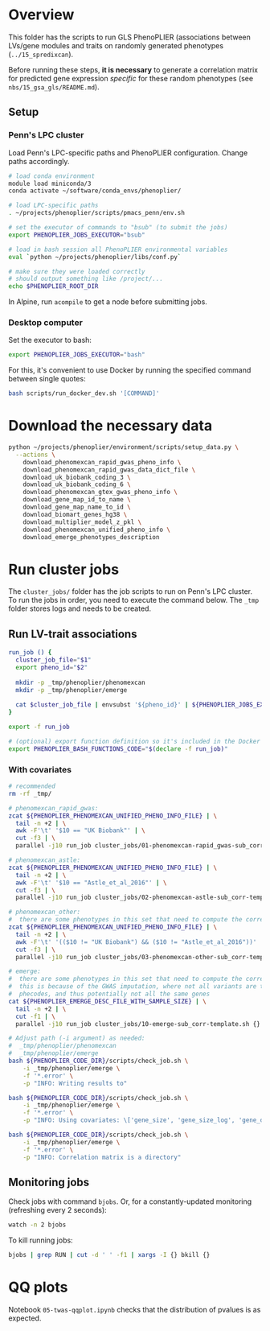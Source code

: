 # Overview

This folder has the scripts to run GLS PhenoPLIER (associations between LVs/gene modules and traits on randomly generated phenotypes (`../15_spredixcan`).

Before running these steps, **it is necessary** to generate a correlation matrix for predicted gene expression _specific_ for these random phenotypes (see `nbs/15_gsa_gls/README.md`).


## Setup

### Penn's LPC cluster

Load Penn's LPC-specific paths and PhenoPLIER configuration.
Change paths accordingly.

```bash
# load conda environment
module load miniconda/3
conda activate ~/software/conda_envs/phenoplier/

# load LPC-specific paths
. ~/projects/phenoplier/scripts/pmacs_penn/env.sh

# set the executor of commands to "bsub" (to submit the jobs)
export PHENOPLIER_JOBS_EXECUTOR="bsub"

# load in bash session all PhenoPLIER environmental variables
eval `python ~/projects/phenoplier/libs/conf.py`

# make sure they were loaded correctly
# should output something like /project/...
echo $PHENOPLIER_ROOT_DIR
```

In Alpine, run `acompile` to get a node before submitting jobs.

### Desktop computer

Set the executor to bash:
```bash
export PHENOPLIER_JOBS_EXECUTOR="bash"
```

For this, it's convenient to use Docker by running the specified command between single quotes:

```bash
bash scripts/run_docker_dev.sh '[COMMAND]'
```


# Download the necessary data

```bash
python ~/projects/phenoplier/environment/scripts/setup_data.py \
  --actions \
    download_phenomexcan_rapid_gwas_pheno_info \
    download_phenomexcan_rapid_gwas_data_dict_file \
    download_uk_biobank_coding_3 \
    download_uk_biobank_coding_6 \
    download_phenomexcan_gtex_gwas_pheno_info \
    download_gene_map_id_to_name \
    download_gene_map_name_to_id \
    download_biomart_genes_hg38 \
    download_multiplier_model_z_pkl \
    download_phenomexcan_unified_pheno_info \
    download_emerge_phenotypes_description
```


# Run cluster jobs

The `cluster_jobs/` folder has the job scripts to run on Penn's LPC cluster.
To run the jobs in order, you need to execute the command below.
The `_tmp` folder stores logs and needs to be created.


## Run LV-trait associations


```bash
run_job () {
  cluster_job_file="$1"
  export pheno_id="$2"
  
  mkdir -p _tmp/phenoplier/phenomexcan
  mkdir -p _tmp/phenoplier/emerge
  
  cat $cluster_job_file | envsubst '${pheno_id}' | ${PHENOPLIER_JOBS_EXECUTOR}
}

export -f run_job

# (optional) export function definition so it's included in the Docker container
export PHENOPLIER_BASH_FUNCTIONS_CODE="$(declare -f run_job)"
```


### With covariates

```bash
# recommended
rm -rf _tmp/

# phenomexcan_rapid_gwas:
zcat ${PHENOPLIER_PHENOMEXCAN_UNIFIED_PHENO_INFO_FILE} | \
  tail -n +2 | \
  awk -F'\t' '$10 == "UK Biobank"' | \
  cut -f3 | \
  parallel -j10 run_job cluster_jobs/01-phenomexcan-rapid_gwas-sub_corr-template.sh {}

# phenomexcan_astle:
zcat ${PHENOPLIER_PHENOMEXCAN_UNIFIED_PHENO_INFO_FILE} | \
  tail -n +2 | \
  awk -F'\t' '$10 == "Astle_et_al_2016"' | \
  cut -f3 | \
  parallel -j10 run_job cluster_jobs/02-phenomexcan-astle-sub_corr-template.sh {}

# phenomexcan_other:
#  there are some phenotypes in this set that need to compute the correlation matrix
zcat ${PHENOPLIER_PHENOMEXCAN_UNIFIED_PHENO_INFO_FILE} | \
  tail -n +2 | \
  awk -F'\t' '(($10 != "UK Biobank") && ($10 != "Astle_et_al_2016"))' | \
  cut -f3 | \
  parallel -j10 run_job cluster_jobs/03-phenomexcan-other-sub_corr-template.sh {}

# emerge:
#  there are some phenotypes in this set that need to compute the correlation matrix
#  this is because of the GWAS imputation, where not all variants are the same across
#  phecodes, and thus potentially not all the same genes
cat ${PHENOPLIER_EMERGE_DESC_FILE_WITH_SAMPLE_SIZE} | \
  tail -n +2 | \
  cut -f1 | \
  parallel -j10 run_job cluster_jobs/10-emerge-sub_corr-template.sh {}
```

```bash
# Adjust path (-i argument) as needed:
#  _tmp/phenoplier/phenomexcan
#  _tmp/phenoplier/emerge
bash ${PHENOPLIER_CODE_DIR}/scripts/check_job.sh \
    -i _tmp/phenoplier/emerge \
    -f '*.error' \
    -p "INFO: Writing results to"

bash ${PHENOPLIER_CODE_DIR}/scripts/check_job.sh \
    -i _tmp/phenoplier/emerge \
    -f '*.error' \
    -p "INFO: Using covariates: \['gene_size', 'gene_size_log', 'gene_density', 'gene_density_log'\]"

bash ${PHENOPLIER_CODE_DIR}/scripts/check_job.sh \
    -i _tmp/phenoplier/emerge \
    -f '*.error' \
    -p "INFO: Correlation matrix is a directory"
```


## Monitoring jobs

Check jobs with command `bjobs`.
Or, for a constantly-updated monitoring (refreshing every 2 seconds):
```bash
watch -n 2 bjobs
```

To kill running jobs:
```bash
bjobs | grep RUN | cut -d ' ' -f1 | xargs -I {} bkill {}
```

# QQ plots

Notebook `05-twas-qqplot.ipynb` checks that the distribution of pvalues is as expected.
